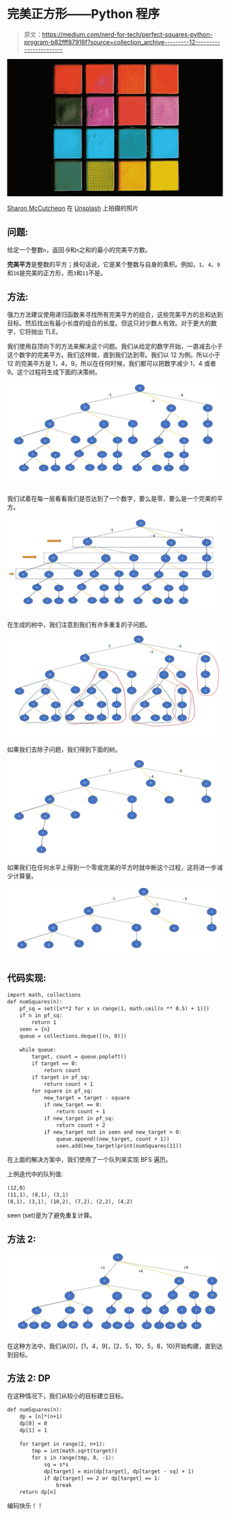 # 完美正方形——Python 程序

> 原文：<https://medium.com/nerd-for-tech/perfect-squares-python-program-b82fff87916f?source=collection_archive---------12----------------------->

![](img/468fc1627d603eb0222b2b6ac6cfbdb9.png)

[Sharon McCutcheon](https://unsplash.com/@sharonmccutcheon?utm_source=unsplash&utm_medium=referral&utm_content=creditCopyText) 在 [Unsplash](https://unsplash.com/s/photos/squares?utm_source=unsplash&utm_medium=referral&utm_content=creditCopyText) 上拍摄的照片

## 问题:

给定一个整数`n`，返回*与*和`n`之和的最小的完美平方数。

**完美平方**是整数的平方；换句话说，它是某个整数与自身的乘积。例如，`1`、`4`、`9`和`16`是完美的正方形，而`3`和`11`不是。

## 方法:

强力方法建议使用递归函数来寻找所有完美平方的组合，这些完美平方的总和达到目标。然后找出有最小长度的组合的长度。但这只对少数人有效。对于更大的数字，它将抛出 TLE。

我们使用自顶向下的方法来解决这个问题。我们从给定的数字开始，一直减去小于这个数字的完美平方。我们这样做，直到我们达到零。我们以 12 为例。所以小于 12 的完美平方是 1，4，9。所以在任何时候，我们都可以把数字减少 1，4 或者 9。这个过程将生成下面的决策树。

![](img/b8905cb8cf75ce85c2683b54b3295530.png)

我们试着在每一层看看我们是否达到了一个数字，要么是零，要么是一个完美的平方。

![](img/42f18c1bc799ddd5e3a01806e3d463cb.png)

在生成的树中，我们注意到我们有许多重复的子问题。

![](img/43dbd653b60d33656e9e67cd98c8b31a.png)

如果我们去除子问题，我们得到下面的树。

![](img/d68ff60d9fff036cd4da88a2c490923c.png)

如果我们在任何水平上得到一个零或完美的平方时就中断这个过程，这将进一步减少计算量。

![](img/5e051c03c69be60fa99cc532e2136798.png)

## 代码实现:

```
import math, collections
def numSquares(n):
    pf_sq = set([x**2 for x in range(1, math.ceil(n ** 0.5) + 1)])
    if n in pf_sq:
        return 1
    seen = {n}
    queue = collections.deque([(n, 0)])

    while queue:
        target, count = queue.popleft()
        if target == 0: 
            return count
        if target in pf_sq: 
            return count + 1
        for square in pf_sq:
            new_target = target - square
            if new_target == 0: 
                return count + 1
            if new_target in pf_sq: 
                return count + 2
            if new_target not in seen and new_target > 0:
                queue.append((new_target, count + 1))
                seen.add(new_target)print(numSquares(11))
```

在上面的解决方案中，我们使用了一个队列来实现 BFS 遍历。

上例迭代中的队列值:

```
(12,0)
(11,1), (8,1), (3,1)
(8,1), (3,1), (10,2), (7,2), (2,2), (4,2)
```

seen (set)是为了避免重复计算。

## 方法 2:

![](img/968818b93b86825eea1d834ba090ff88.png)

在这种方法中，我们从[0]，[1，4，9]，[2，5，10，5，8，10]开始构建，直到达到目标。

## 方法 2: DP

在这种情况下，我们从较小的目标建立目标。

```
def numSquares(n):
    dp = [n]*(n+1)
    dp[0] = 0
    dp[1] = 1

    for target in range(2, n+1):
        tmp = int(math.sqrt(target))
        for s in range(tmp, 0, -1):
            sq = s*s
            dp[target] = min(dp[target], dp[target - sq] + 1)
            if dp[target] == 2 or dp[target] == 1: 
                break
    return dp[n]
```

编码快乐！！